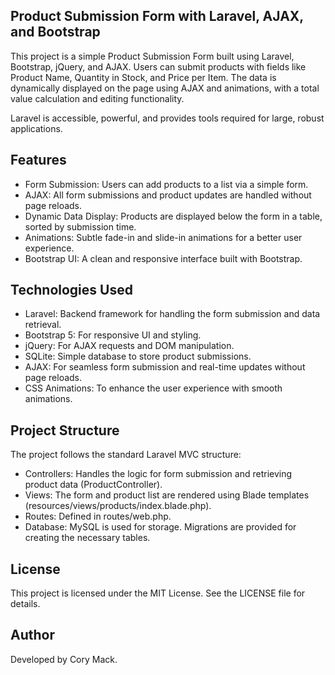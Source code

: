 ## Product Submission Form with Laravel, AJAX, and Bootstrap

This project is a simple Product Submission Form built using Laravel, Bootstrap, jQuery, and AJAX. Users can submit products with fields like Product Name, Quantity in Stock, and Price per Item. The data is dynamically displayed on the page using AJAX and animations, with a total value calculation and editing functionality.

Laravel is accessible, powerful, and provides tools required for large, robust applications.

## Features
- Form Submission: Users can add products to a list via a simple form.
- AJAX: All form submissions and product updates are handled without page reloads.
- Dynamic Data Display: Products are displayed below the form in a table, sorted by submission time.
- Animations: Subtle fade-in and slide-in animations for a better user experience.
- Bootstrap UI: A clean and responsive interface built with Bootstrap.
## Technologies Used
- Laravel: Backend framework for handling the form submission and data retrieval.
- Bootstrap 5: For responsive UI and styling.
- jQuery: For AJAX requests and DOM manipulation.
- SQLite: Simple database to store product submissions.
- AJAX: For seamless form submission and real-time updates without page reloads.
- CSS Animations: To enhance the user experience with smooth animations.

## Project Structure
The project follows the standard Laravel MVC structure:
- Controllers: Handles the logic for form submission and retrieving product data (ProductController).
- Views: The form and product list are rendered using Blade templates (resources/views/products/index.blade.php).
- Routes: Defined in routes/web.php.
- Database: MySQL is used for storage. Migrations are provided for creating the necessary tables.

## License
This project is licensed under the MIT License. See the LICENSE file for details.

## Author
Developed by Cory Mack.